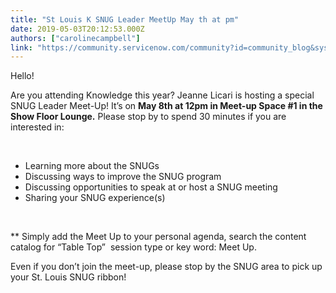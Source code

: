 ```yaml
---
title: "St Louis K SNUG Leader MeetUp May th at pm"
date: 2019-05-03T20:12:53.000Z
authors: ["carolinecampbell"]
link: "https://community.servicenow.com/community?id=community_blog&sys_id=d36857bbdb8d77082be0a851ca961915"
---
```

<p>Hello!</p>
<p>Are you attending Knowledge this year? Jeanne Licari is hosting a special SNUG Leader Meet-Up! It’s on <strong>May 8th at 12pm in Meet-up Space #1 in the Show Floor Lounge.</strong> Please stop by to spend 30 minutes if you are interested in:</p>
<p> </p>
<ul type="disc"><li>Learning more about the SNUGs</li><li>Discussing ways to improve the SNUG program</li><li>Discussing opportunities to speak at or host a SNUG meeting</li><li>Sharing your SNUG experience(s)</li></ul>
<p> </p>
<p>** Simply add the Meet Up to your personal agenda, search the content catalog for “Table Top”  session type or key word: Meet Up.</p>
<p>Even if you don’t join the meet-up, please stop by the SNUG area to pick up your St. Louis SNUG ribbon!</p>